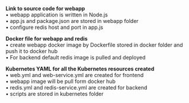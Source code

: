 **Link to source code for webapp**  
•	webapp application is written in Node.js  
•	app.js and package.json are stored in webapp folder  
• configure redis host and port in app.js  
  
**Docker file for webapp and redis**  
•	create webapp docker image by Dockerfile stored in docker folder and push it to docker hub  
•	For backend default redis image is pulled and deployed  

**Kubernetes YAML for all the Kubernetes resources created**  
•	web.yml and web-service.yml are created for frontend  
• webapp image will be pull form docker hub  
•	redis.yml and redis-service.yml are created for backend  
•	scripts are stored in kubernetes folder  
